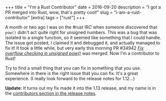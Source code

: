 +++
title = "I'm a Rust Contributor"
date = 2016-09-20
description = "I got a PR merged into Rust, wow, that's pretty cool!"
slug = "i-am-a-rust-contributor"
[extra]
tags = ["rust"]
+++

A month or two ago I was on the #rust IRC when someone discovered that `pow()` didn't act quite right for unsigned numbers.
This was a bug that was isolated to a single function, so it seemed like something that I could handle.
The issue got posted, I claimed it and debugged it, and actually managed to fix it!
It took a little while, but very early this morning PR #34942 [*Fix overflow checking in unsigned pow()*][issue34942] was merged.
Now I'm a contributor to Rust!

[issue34942]: https://github.com/rust-lang/rust/pull/34942#event-795131414

Try to find a small thing that you can fix in something that you use.
Somewhere in there is the right issue that you can fix.
It's a great experience.
(I really look forward to the release notes for 1.12...)

**Update:**
It turns out my fix made it into the 1.13 release, and my name is in the [contributors section in the release notes][contributors].

[contributors]: https://blog.rust-lang.org/2016/11/10/Rust-1.13.html#contributors-to-1130
